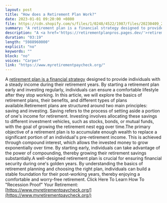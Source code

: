 ```yaml
---
layout: post
title: "How does a Retirement Plan Work?"
date: 2023-01-01 09:20:00 +0800
file: https://cdn.shopify.com/s/files/1/0248/4522/1987/files/20230409_2.mp3?v=1681017117
summary: "A retirement plan is a financial strategy designed to provide individuals with a steady income during their retirement years. By starting a retirement plan early and investing regularly, individuals can ensure a comfortable lifestyle after they stop working. In this article, we will explore the basics of retirement plans, their benefits, and different types of plans available.Retirement plans are structured around two main principles: saving and investing. Saving refers to the process of setting aside a portion of one's income for retirement. Investing involves allocating these savings to different investment vehicles, such as stocks, bonds, or mutual funds, with the goal of growing the retirement nest egg over time.The primary objective of a retirement plan is to accumulate enough wealth to replace a significant portion of an individual's pre-retirement income. This is achieved through compound interest, which allows the invested money to grow exponentially over time. By starting early, individuals can take advantage of the power of compounding, thereby growing their retirement savings substantially.A well-designed retirement plan is crucial for ensuring financial security during one's golden years. By understanding the basics of retirement planning and choosing the right plan, individuals can build a stable foundation for their post-working years, thereby enjoying a comfortable and worry-free retirement."
description: "A <a href='https://retirementplanpros.pages.dev/'>retirement plan is a financial strategy</a> designed to provide individuals with a steady income during their retirement years. By starting a retirement plan early and investing regularly, individuals can ensure a comfortable lifestyle after they stop working. In this article, we will explore the basics of retirement plans, their benefits, and different types of plans available.Retirement plans are structured around two main principles: saving and investing. Saving refers to the process of setting aside a portion of one's income for retirement. Investing involves allocating these savings to different investment vehicles, such as stocks, bonds, or mutual funds, with the goal of growing the retirement nest egg over time.The primary objective of a retirement plan is to accumulate enough wealth to replace a significant portion of an individual's pre-retirement income. This is achieved through compound interest, which allows the invested money to grow exponentially over time. By starting early, individuals can take advantage of the power of compounding, thereby growing their retirement savings substantially.A well-designed retirement plan is crucial for ensuring financial security during one's golden years. By understanding the basics of retirement planning and choosing the right plan, individuals can build a stable foundation for their post-working years, thereby enjoying a comfortable and worry-free retirement.Click Here To Learn How To Recession Proof Your Retirement:<a href='https://www.myretirementpaycheck.org/'>https://www.myretirementpaycheck.org/</a> "
duration: "03:19"
length: "5988960000"
explicit: "no"
keywords: ""
block: "no"
voices: "Carper"
link: "https://www.myretirementpaycheck.org/"
---
```


A [retirement plan is a financial strategy](https://retirementplanpros.pages.dev/) designed to provide individuals with a steady income during their retirement years. By starting a retirement plan early and investing regularly, individuals can ensure a comfortable lifestyle after they stop working. In this article, we will explore the basics of retirement plans, their benefits, and different types of plans available.Retirement plans are structured around two main principles: saving and investing. Saving refers to the process of setting aside a portion of one's income for retirement. Investing involves allocating these savings to different investment vehicles, such as stocks, bonds, or mutual funds, with the goal of growing the retirement nest egg over time.The primary objective of a retirement plan is to accumulate enough wealth to replace a significant portion of an individual's pre-retirement income. This is achieved through compound interest, which allows the invested money to grow exponentially over time. By starting early, individuals can take advantage of the power of compounding, thereby growing their retirement savings substantially.A well-designed retirement plan is crucial for ensuring financial security during one's golden years. By understanding the basics of retirement planning and choosing the right plan, individuals can build a stable foundation for their post-working years, thereby enjoying a comfortable and worry-free retirement. Click Here To Learn How To "Recession Proof" Your Retirement:[https://www.myretirementpaycheck.org/](https://www.myretirementpaycheck.org/)

